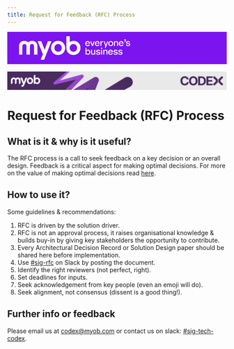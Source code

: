 ```yaml
---
title: Request for Feedback (RFC) Process
---
```


![MYOB Banner](../../assets/images/myob-banner.png)

<!-- confluence-page-id: 9346356677 -->

![](../assets/BANNER.png)
# Request for Feedback (RFC) Process 

## What is it & why is it useful?  

The RFC process is a call to seek feedback on a key decision or an overall design. Feedback is a critical aspect for making optimal decisions. For more on the value of making optimal decisions read [here](./decision-framework.md).

## How to use it? 

Some guidelines & recommendations: 
1. RFC is driven by the solution driver. 
2. RFC is not an approval process, it raises organisational knowledge & builds buy-in by giving key stakeholders the opportunity to contribute.  
3. Every Architectural Decision Record or Solution Design paper should be shared here before implementation. 
4. Use [#sig-rfc](https://app.slack.com/client/T02998537/C059YTLJHCZ) on Slack by posting the document. 
5. Identify the right reviewers (not perfect, right). 
6. Set deadlines for inputs. 
7. Seek acknowledgement from key people (even an emoji will do).  
8. Seek alignment, not consensus (dissent is a good thing!). 

## Further info or feedback
Please email us at codex@myob.com or contact us on slack: [#sig-tech-codex](https://myob.slack.com/archives/C02N8ADPGUX).
